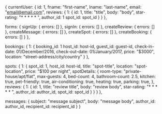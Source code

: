 {
  currentUser: {
    id: 1,
    fname: "first-name",
    lname: "last-name",
    email: "email@email.com",
    reviews: {
      1: {
        id: 1,
        title: "title",
        body: "body",
        star-rating: "* * * * * ",
        author_id: 1
        spot_id: spot_id
      }
    }
  },

  forms: {
    signUp: { errors: [] },
    signIn: { errors: [] },
    createReview: { errors: [] },
    createMessage: { errors: [] },
    createSpot: { errors: [] },
    createBooking: { errors: [] }
  },

  bookings: {
    1: {
      booking_id: 1
      host_id: host-id,
      guest_id: guest-id,
      check-in-date: 01/December/2016,
      check-out-date: 01/January/2017,
      price: "$3000",
      location: "street-address/city/country"
    }
  },

  spots: {
    1: {
      spot_id: 1,
      host_id: host-id,
      title: "spot-title",
      location: "spot-location",
      price: "$100 per night",
      spotDetails: {
        room-type: "private-house/apt/flat",
        max-guests: 4,
        bed-count: 4,
        bathroom-count: 2.5,
        kitchen: true,
        pet-friendly: true,
        air-conditioning: true,
        heating: true,
        parking: true,
      },
      reviews: {
        1: {
          id: 1,
          title: "review title",
          body: "review body",
          star-rating: "* * * * * ",
          author_id: author_id,
          spot_id: spot_id
        }
      }
    }
  },

  messages: {
    subject: "message subject",
    body: "message body",
    author_id: author_id,
    recipient_id: recipient_id
  }
}
